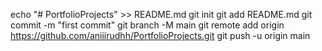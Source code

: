 echo "# PortfolioProjects" >> README.md
git init
git add README.md
git commit -m "first commit"
git branch -M main
git remote add origin https://github.com/aniiirudhh/PortfolioProjects.git
git push -u origin main
